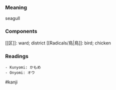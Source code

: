 ### Meaning

seagull

### Components

[[区]]: ward; district [[Radicals/鳥|鳥]]: bird; chicken

### Readings

```
- Kunyomi: かもめ
- Onyomi: オウ
```

#kanji